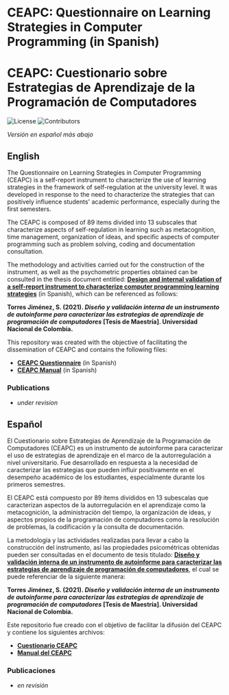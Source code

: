 # CEAPC: Questionnaire on Learning Strategies in Computer Programming (in Spanish)
# CEAPC: Cuestionario sobre Estrategias de Aprendizaje de la Programación de Computadores

![License](https://img.shields.io/github/license/UNPLaS/CEAPC?style=plastic)
![Contributors](https://img.shields.io/github/contributors/UNPLaS/CEAPC?style=plastic)

*Versión en español más abajo*

## English
The Questionnaire on Learning Strategies in Computer Programming (CEAPC) is a self-report instrument to characterize the use of learning strategies in the framework of self-regulation at the university level. It was developed in response to the need to characterize the strategies that can positively influence students' academic performance, especially during the first semesters.

The CEAPC is composed of 89 items divided into 13 subscales that characterize aspects of self-regulation in learning such as metacognition, time management, organization of ideas, and specific aspects of computer programming such as problem solving, coding and documentation consultation.

The methodology and activities carried out for the construction of the instrument, as well as the psychometric properties obtained can be consulted in the thesis document entitled: [**Design and internal validation of a self-report instrument to characterize computer programming learning strategies**](https://repositorio.unal.edu.co/handle/unal/79877) (in Spanish), which can be referenced as follows:

**Torres Jiménez, S. (2021). *Diseño y validación interna de un instrumento de autoinforme para caracterizar las estrategias de aprendizaje de programación de computadores* [Tesis de Maestría]. Universidad Nacional de Colombia.**

This repository was created with the objective of facilitating the dissemination of CEAPC and contains the following files:
- [**CEAPC Questionnaire**](./Cuestionario_CEAPC.pdf) (in Spanish)
- [**CEAPC Manual**](./Manual_CEAPC.pdf) (in Spanish)

### Publications

- *under revision*


## Español

El Cuestionario sobre Estrategias de Aprendizaje de la Programación de Computadores (CEAPC) es un instrumento de autoinforme para caracterizar el uso de estrategias de aprendizaje en el marco de la autorregulación a nivel universitario. Fue desarrollado en respuesta a la necesidad de caracterizar las estrategias que pueden influir positivamente en el desempeño académico de los estudiantes, especialmente durante los primeros semestres.

El CEAPC está compuesto por 89 ítems divididos en 13 subescalas que caracterizan aspectos de la autorregulación en el aprendizaje como la metacognición, la administración del tiempo, la organización de ideas, y aspectos propios de la programación de computadores como la resolución de problemas, la codificación y la consulta de documentación.

La metodología y las actividades realizadas para llevar a cabo la construcción del instrumento, así las propiedades psicométricas obtenidas pueden ser consultadas en el documento de tesis titulado: [**Diseño y validación interna de un instrumento de autoinforme para caracterizar las estrategias de aprendizaje de programación de computadores**](https://repositorio.unal.edu.co/handle/unal/79877), el cual se puede referenciar de la siguiente manera:

**Torres Jiménez, S. (2021). *Diseño y validación interna de un instrumento de autoinforme para caracterizar las estrategias de aprendizaje de programación de computadores* [Tesis de Maestría]. Universidad Nacional de Colombia.**

Este repositorio fue creado con el objetivo de facilitar la difusión del CEAPC y contiene los siguientes archivos:
- [**Cuestionario CEAPC**](./Cuestionario_CEAPC.pdf)
- [**Manual del CEAPC**](./Manual_CEAPC.pdf)

### Publicaciones

- *en revisión*
